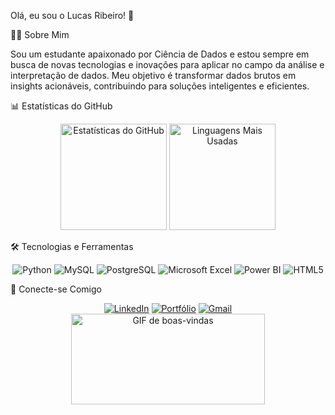 Olá, eu sou o Lucas Ribeiro! 👋







👨‍💻 Sobre Mim

Sou um estudante apaixonado por Ciência de Dados e estou sempre em busca de novas tecnologias e inovações para aplicar no campo da análise e interpretação de dados. Meu objetivo é transformar dados brutos em insights acionáveis, contribuindo para soluções inteligentes e eficientes.

📊 Estatísticas do GitHub

<div align="center">
  <img height="170em" src="https://github-readme-stats.vercel.app/api?username=LucasRibeiro&show_icons=true&theme=gruvbox&include_all_commits=true&count_private=true" alt="Estatísticas do GitHub"/>
  <img height="170em" src="https://github-readme-stats.vercel.app/api/top-langs/?username=LucasRibeiro&layout=compact&theme=gruvbox" alt="Linguagens Mais Usadas"/>
</div>

🛠️ Tecnologias e Ferramentas

<div align="center">
  <img src="https://img.shields.io/badge/Python-3776AB?style=for-the-badge&logo=python&logoColor=white" alt="Python"/>
  <img src="https://img.shields.io/badge/MySQL-00000F?style=for-the-badge&logo=mysql&logoColor=white" alt="MySQL"/>
  <img src="https://img.shields.io/badge/PostgreSQL-316192?style=for-the-badge&logo=postgresql&logoColor=white" alt="PostgreSQL"/>
  <img src="https://img.shields.io/badge/Microsoft_Excel-217346?style=for-the-badge&logo=microsoft-excel&logoColor=white" alt="Microsoft Excel"/>
  <img src="https://img.shields.io/badge/Power_BI-F2C811?style=for-the-badge&logo=power-bi&logoColor=white" alt="Power BI"/>
  <img src="https://img.shields.io/badge/HTML5-E34F26?style=for-the-badge&logo=html5&logoColor=white" alt="HTML5"/>
</div>

🤝 Conecte-se Comigo

<div align="center">
  <a href="https://www.linkedin.com/in/lucas-ribeiron/" target="_blank"><img src="https://img.shields.io/badge/-LinkedIn-%230077B5?style=for-the-badge&logo=linkedin&logoColor=white" alt="LinkedIn"></a>
  <a href="https://ribeirolucas962.github.io/portfoliolucasribeiro//" target="_blank"><img src="https://img.shields.io/badge/Portf%C3%B3lio-000000?style=for-the-badge&logo=About.me&logoColor=white" alt="Portfólio"></a>
  <a href="mailto:ribeirolucas962@gmail.com/" target="_blank"><img src="https://img.shields.io/badge/Gmail-D14836?style=for-the-badge&logo=gmail&logoColor=white" alt="Gmail"></a>
</div>

<div align="center">
  <img src="https://media0.giphy.com/media/v1.Y2lkPTc5MGI3NjExbHh3dzNvcTEwbWtoMHplYW85aW9vdHQxZnU0cHczNHhhYjU5ZnNsNiZlcD12MV9pbnRlcm5hbF9naWZfYnlfaWQmY3Q9Zw/dWesBcTLavkZuG35MI/giphy.webp" width="310" height="145" alt="GIF de boas-vindas">
</div>

